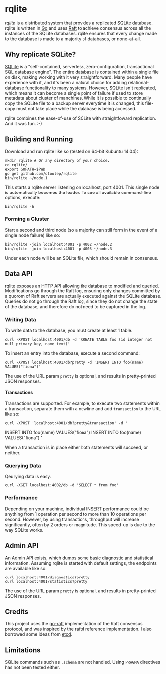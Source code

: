 rqlite
======

*rqlite* is a distributed system that provides a replicated SQLite database. rqlite is written in [Go](http://golang.org/) and uses [Raft](http://raftconsensus.github.io/) to achieve consensus across all the instances of the SQLite databases. rqlite ensures that every change made to the database is made to a majority of databases, or none-at-all.

## Why replicate SQLite?
[SQLite](http://www.sqlite.org/) is a "self-contained, serverless, zero-configuration, transactional SQL database engine". The entire database is contained within a single file on disk, making working with it very straightforward. Many people have experience with it, and it's been a natural choice for adding relational-database functionality to many systems. However, SQLite isn't replicated, which means it can become a single point of failure if used to store metadata about cluster of manchines. While it is possible to continually copy the SQLite file to a backup server everytime it is changed, this file-copy must not take place while the database is being accessed.

rqlite combines the ease-of-use of SQLite with straightfoward replication. And it was fun. :-)

## Building and Running
Download and run rqlite like so (tested on 64-bit Kubuntu 14.04):

    mkdir rqlite # Or any directory of your choice.
    cd rqlite/
    export GOPATH=$PWD
    go get github.com/otoolep/rqlite
    bin/rqlite ~/node.1

This starts a rqlite server listening on localhost, port 4001. This single node is automatically becomes the leader. To see all available command-line options, execute:

    bin/rqlite -h

### Forming a Cluster
Start a second and third node (so a majority can still form in the event of a single node failure) like so:

    bin/rqlite -join localhost:4001 -p 4002 ~/node.2
    bin/rqlite -join localhost:4001 -p 4003 ~/node.3

Under each node will be an SQLite file, which should remain in consensus.

## Data API
rqlite exposes an HTTP API allowing the database to modified and queried. Modifications go through the Raft log, ensuring only changes committed by a quorom of Raft servers are actually executed against the SQLite database. Queries do not go through the Raft log, since they do not change the state of the database, and therefore do not need to be captured in the log.

### Writing Data
To write data to the database, you must create at least 1 table.

    curl -XPOST localhost:4001/db -d 'CREATE TABLE foo (id integer not null primary key, name text)'

To insert an entry into the database, execute a second command:

    curl -XPOST localhost:4001/db?pretty -d 'INSERT INTO foo(name) VALUES("fiona")'

The use of the URL param `pretty` is optional, and results in pretty-printed JSON responses.

#### Transactions
Transactions are supported. For example, to execute two statements within a transaction, separate them with a newline and add `transaction` to the URL like so:

    curl -XPOST 'localhost:4001/db?pretty&transaction' -d '
INSERT INTO foo(name) VALUES("fiona")
INSERT INTO foo(name) VALUES("fiona")
'

When a transaction is in place either both statements will succeed, or neither.

### Querying Data
Qeurying data is easy.

    curl -XGET localhost:4002/db -d 'SELECT * from foo'

### Performance
Depending on your machine, individual INSERT performance could be anything from 1 operation per second to more than 10 operations per second. However, by using transactions, throughput will increase significantly, often by 2 orders or magnitude. This speed-up is due to the way SQLite works.

## Admin API
An Admin API exists, which dumps some basic diagnostic and statistical information. Assuming rqlite is started with default settings, the endpoints are available like so:

    curl localhost:4001/diagnostics?pretty
    curl localhost:4001/statistics?pretty

The use of the URL param `pretty` is optional, and results in pretty-printed JSON responses.

## Credits
This project uses the [go-raft](https://github.com/goraft/raft) implementation of the Raft consensus protocol, and was inspired by the raftd reference implementation. I also borrowed some ideas from [etcd](https://github.com/coreos/etcd).

## Limitations
SQLite commands such as `.schema` are not handled. Using `PRAGMA` directives has not been tested either.
